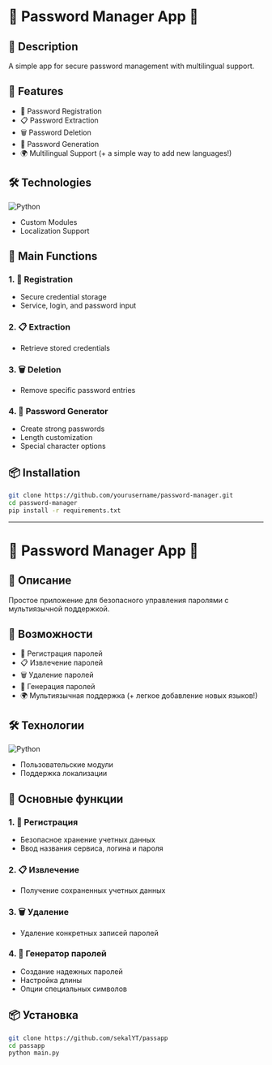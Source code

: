 # 🔐 Password Manager App 🚀

## 📝 Description

A simple app for secure password management with multilingual support.

## 🌟 Features

- 🔑 Password Registration
- 📋 Password Extraction 
- 🗑️ Password Deletion
- 🎲 Password Generation
- 🌍 Multilingual Support (+ a simple way to add new languages!)

## 🛠️ Technologies

![Python](https://img.shields.io/badge/python-3670A0?style=for-the-badge&logo=python&logoColor=ffdd54)
- Custom Modules
- Localization Support

## 🚦 Main Functions

### 1. 🔐 Registration 
- Secure credential storage
- Service, login, and password input

### 2. 📋 Extraction
- Retrieve stored credentials

### 3. 🗑️ Deletion
- Remove specific password entries

### 4. 🎲 Password Generator
- Create strong passwords
- Length customization
- Special character options

## 📦 Installation

```bash
git clone https://github.com/yourusername/password-manager.git
cd password-manager
pip install -r requirements.txt
```


---------------------------------------------------------------------------------------------------------------------------------------------


# 🔐 Password Manager App 🚀

## 📝 Описание

Простое приложение для безопасного управления паролями с мультиязычной поддержкой.

## 🌟 Возможности

- 🔑 Регистрация паролей
- 📋 Извлечение паролей 
- 🗑️ Удаление паролей
- 🎲 Генерация паролей
- 🌍 Мультиязычная поддержка (+ легкое добавление новых языков!)

## 🛠️ Технологии

![Python](https://img.shields.io/badge/python-3670A0?style=for-the-badge&logo=python&logoColor=ffdd54)
- Пользовательские модули
- Поддержка локализации

## 🚦 Основные функции

### 1. 🔐 Регистрация 
- Безопасное хранение учетных данных
- Ввод названия сервиса, логина и пароля

### 2. 📋 Извлечение
- Получение сохраненных учетных данных

### 3. 🗑️ Удаление
- Удаление конкретных записей паролей

### 4. 🎲 Генератор паролей
- Создание надежных паролей
- Настройка длины
- Опции специальных символов

## 📦 Установка

```bash
git clone https://github.com/sekalYT/passapp
cd passapp
python main.py

